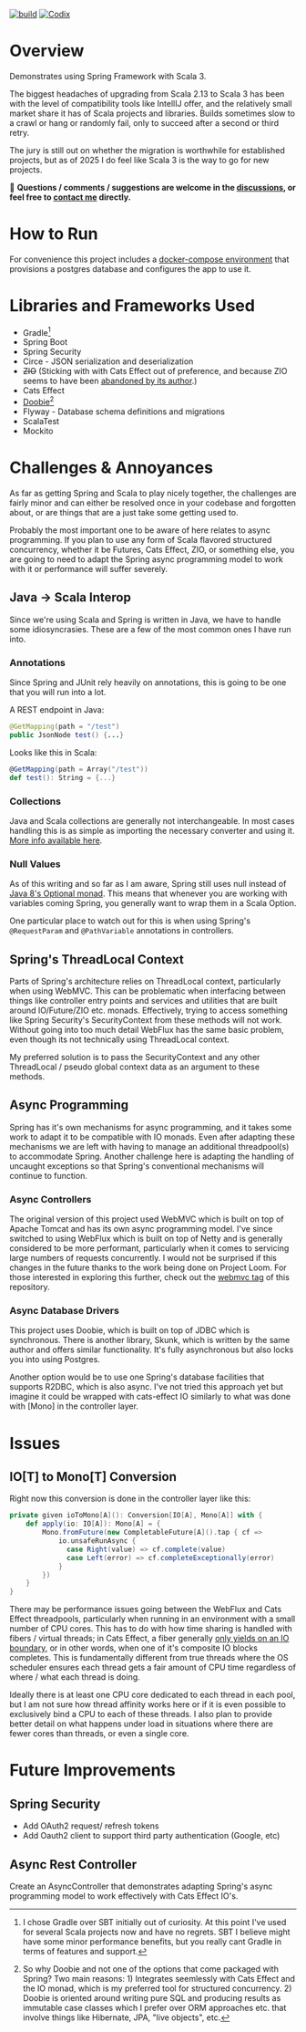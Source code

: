 [![build](https://github.com/halfhp/ScalaSpringExperiment/actions/workflows/build.yml/badge.svg)](https://github.com/halfhp/ScalaSpringExperiment/actions/workflows/build.yml)
[![Codix](https://codix.io/gh/badge/halfhp/ScalaSpringExperiment)](https://codix.io/gh/repo/halfhp/ScalaSpringExperiment)
# Overview
Demonstrates using Spring Framework with Scala 3.

The biggest headaches of upgrading from Scala 2.13 to Scala 3 has been with the level of compatibility tools like IntellIJ offer, and the relatively small market share
it has of Scala projects and libraries. Builds sometimes slow to a crawl or hang or randomly fail, only to succeed after a second or third retry.

The jury is still out on whether the migration is worthwhile for established projects, but
as of 2025 I do feel like Scala 3 is the way to go for new projects.

:speech_balloon: **Questions / comments / suggestions are welcome in the [discussions](https://github.com/halfhp/ScalaSpringExperiment/discussions), or feel free to [contact me](mailto:halfhp@gmail.com) directly.**

# How to Run
For convenience this project includes a [docker-compose environment](docker-compose.yml) that provisions a postgres database and configures
the app to use it.

# Libraries and Frameworks Used

* Gradle[^1]
* Spring Boot
* Spring Security
* Circe - JSON serialization and deserialization
* ~~ZIO~~ (Sticking with with Cats Effect out of preference, and because ZIO seems to have been [abandoned by its author](https://degoes.net/articles/splendid-scala-journey).)
* Cats Effect
* [Doobie](https://github.com/typelevel/doobie)[^2]
* Flyway - Database schema definitions and migrations
* ScalaTest
* Mockito

[^1]: I chose Gradle over SBT initially out of curiosity.  At this point I've used for several Scala projects now and have no regrets.
SBT I believe might have some minor performance benefits, but you really cant Gradle in terms of features and support.

[^2]: So why Doobie and not one of the options that come packaged with Spring?  Two main reasons: 1) Integrates seemlessly with Cats Effect and the IO monad, which is my
preferred tool for structured concurrency.  2) Doobie is oriented around writing pure SQL and producing results as immutable case classes which I prefer over ORM approaches etc. that involve things like Hibernate, JPA, "live objects", etc.

# Challenges & Annoyances
As far as getting Spring and Scala to play nicely together, the challenges are fairly minor and can either be resolved
once in your codebase and forgotten about, or are things that are a just take some getting used to.

Probably the most important one to be aware of here relates to async programming.  If you plan to use any form of Scala flavored structured concurrency,
whether it be Futures, Cats Effect, ZIO, or something else, you are going to need to adapt the Spring async programming model to work with it or 
performance will suffer severely.

## Java -> Scala Interop
Since we're using Scala and Spring is written in Java, we have to handle some idiosyncrasies.  These are a few of the most
common ones I have run into.

### Annotations
Since Spring and JUnit rely heavily on annotations, this is going to be one that you will run into a lot.

A REST endpoint in Java:
```java
@GetMapping(path = "/test")
public JsonNode test() {...}
```

Looks like this in Scala:
```scala
@GetMapping(path = Array("/test"))
def test(): String = {...}
```

### Collections
Java and Scala collections are generally not interchangeable.  In most cases handling this is as simple
as importing the necessary converter and using it.  [More info available here](https://docs.scala-lang.org/overviews/collections/conversions-between-java-and-scala-collections.html).

### Null Values
As of this writing and so far as I am aware, Spring still uses null instead of [Java 8's Optional monad](https://docs.oracle.com/javase/8/docs/api/java/util/Optional.html).
This means that whenever you are working with variables coming Spring, you generally want to wrap them in a Scala Option.

One particular place to watch out for this is when using Spring's `@RequestParam` and `@PathVariable` annotations in controllers.

## Spring's ThreadLocal Context
Parts of Spring's architecture relies on ThreadLocal context, particularly when using WebMVC.
This can be problematic when interfacing between things like controller entry points and services and utilities that are built
around IO/Future/ZIO etc. monads.  Effectively, trying to access something like Spring Security's SecurityContext from these methods
will not work.  Without going into too much detail WebFlux has the same basic problem, even though its not technically using ThreadLocal context.

My preferred solution is to pass the SecurityContext and any other ThreadLocal / pseudo global context data as an argument to
these methods.

## Async Programming 
Spring has it's own mechanisms for async programming, and it takes some work to adapt it to be compatible with IO monads.
Even after adapting these mechanisms we are left with having to manage an additional threadpool(s) to accommodate Spring.
Another challenge here is adapting the handling of uncaught exceptions so that Spring's conventional mechanisms will 
continue to function.

### Async Controllers
The original version of this project used WebMVC which is built on top of Apache Tomcat and has its own async programming model.
I've since switched to using WebFlux which is built on top of Netty and is generally considered to be more performant, particularly
when it comes to servicing large numbers of requests concurrently.  I would not be surprised if this changes in the future
thanks to the work being done on Project Loom.  For those interested in exploring this further, check out the [webmvc tag](https://github.com/halfhp/ScalaSpringExperiment/releases/tag/webmvc)
of this repository.

### Async Database Drivers
This project uses Doobie, which is built on top of JDBC which is synchronous.  There is another library, Skunk, which is written
by the same author and offers similar functionality.  It's fully asynchronous but also locks you into using Postgres.

Another option would be to use one Spring's database facilities that supports R2DBC, which is also async.  I've not tried this approach
yet but imagine it could be wrapped with cats-effect IO similarly to what was done with [Mono] in the controller layer.

# Issues
## IO[T] to Mono[T] Conversion
Right now this conversion is done in the controller layer like this:
```scala
private given ioToMono[A](): Conversion[IO[A], Mono[A]] with {
    def apply(io: IO[A]): Mono[A] = {
        Mono.fromFuture(new CompletableFuture[A]().tap { cf =>
            io.unsafeRunAsync {
              case Right(value) => cf.complete(value)
              case Left(error) => cf.completeExceptionally(error)
            }
        })
    }
}
```
There may be performance issues going between the WebFlux and Cats Effect threadpools, particularly when
running in an environment with a small number of CPU cores.  This has to do with how time sharing is handled with fibers / virtual threads;
in Cats Effect, a fiber generally [only yields on an IO boundary](https://typelevel.org/cats-effect/docs/2.x/datatypes/io), or in other words, when one of it's composite IO blocks completes.
This is fundamentally different from true threads where the OS scheduler ensures each thread gets a fair amount of CPU time regardless of
where / what each thread is doing.

Ideally there is at least one CPU core dedicated to each thread in each pool, but I am not sure how thread affinity works here
or if it is even possible to exclusively bind a CPU to each of these threads.  I also plan to provide better detail on
what happens under load in situations where there are fewer cores than threads, or even a single core.

# Future Improvements
## Spring Security
* Add OAuth2 request/ refresh tokens
* Add Oauth2 client to support third party authentication (Google, etc)

## Async Rest Controller
Create an AsyncController that demonstrates adapting Spring's async programming model
to work effectively with Cats Effect IO's.




